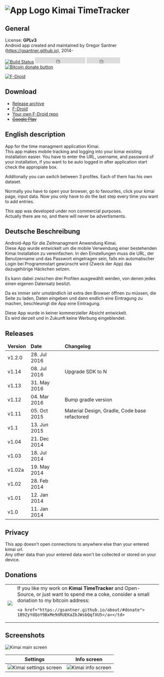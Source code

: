 ![App Logo](https://raw.githubusercontent.com/gsantner/kimai-android/master/app/src/main/res/drawable-hdpi/ic_launcher.png "App Logo") Kimai TimeTracker
=======

## General
License: **GPLv3**  
Android app created and maintained by Gregor Santner (<https://gsantner.github.io>), 2014-  

[![Build Status](https://travis-ci.org/gsantner/kimai-android.svg?branch=master)](https://travis-ci.org/gsantner/kimai-android)
<span class="badge-githubfollow"><iframe src="https://ghbtns.com/github-btn.html?user=gsantner&amp;type=follow&amp;count=true" allowtransparency="true" frameborder="0" scrolling="0" width="165" height="20"></iframe></span>
<span class="badge-githubstar"><iframe src="https://ghbtns.com/github-btn.html?user=gsantner&amp;repo=kimai-android&amp;type=watch&amp;count=true" allowtransparency="true" frameborder="0" scrolling="0" width="110" height="20"></iframe></span>
<span class="badge-bitcoin"><a href="https://gsantner.github.io/donate/#donate" title="Donate once-off to this project using Bitcoin"><img src="https://img.shields.io/badge/bitcoin-donate-yellow.svg" alt="Bitcoin donate button" /></a></span>

[![F-Droid](https://f-droid.org/wiki/images/0/06/F-Droid-button_get-it-on.png)](https://f-droid.org/repository/browse/?fdfilter=kimai&fdid=de.live.gdev.timetracker)


## Download

* [Release archive](https://github.com/gsantner/kimai-android/releases)
* [F-Droid](https://f-droid.org/repository/browse/?fdid=de.live.gdev.timetracker)
* [Your own F-Droid repo](https://gitlab.com/fdroid/fdroiddata/blob/master/metadata/de.live.gdev.timetracker.txt)
* [~~Google Play~~](https://play.google.com/store/apps/details?id=de.live.gdev.timetracker)


## English description
App for the time managment application Kimai.  
This app makes mobile tracking and logging into your kimai existing installation easier.
You have to enter the URL, username, and password of your installation, if you want to be auto logged in after application start check the appropiate box.  

Additonally you can switch between 3 profiles. Each of them has his own dataset.

Normally you have to open your browser, go to favourites, click your kimai page, input data. Now you only have to do the last step every time you want to add entries.

This app was developed under non commercial purposes.  
Actually there are no, and there will never be advertisments.  

## Deutsche Beschreibung
Android-App für die Zeitmanagment Anwendung Kimai.  
Diese App wurde entwickelt um die mobile Verwendung einer bestehenden Kimai Installation zu vereinfachen.
In den Einstellungen muss die URL, der Benutzername und das Passwort eingetragen sein, falls ein automatischer Login bei Programmstart gewünscht wird (Zweck der App) das dazugehörige Häckchen setzen.

Es kann dabei zwischen drei Profilen ausgewählt werden, von denen jedes einen eigenen Datensatz besitzt.

Da es immer sehr umständlich ist extra den Browser öffnen zu müssen, die Seite zu laden, Daten eingeben und dann endlich eine Eintragung zu machen, beschleunigt die App eine Eintragung.  

Diese App wurde in keiner kommerzieller Absicht entwickelt.  
Es wird derzeit und in Zukunft keine Werbung eingeblendet.  

## Releases

<table>
 <thead>
	<td><b>Version</b></td>
	<td><b>Date</b></td>
  <td><b>Changelog</b></td>
 </thead>
 <tr>
    <td>v1.2.0</td>
   <td>28. Jul 2016</td>
   <td></td>
 </tr>
 <tr>
    <td>v1.14</td>
   <td>08. Jul 2016</td>
   <td>Upgrade SDK to N</td>
 </tr>
 <tr>
    <td>v1.13</td>
   <td>31. May 2016</td>
   <td></td>
 </tr>
 <tr>
    <td>v1.12</td>
   <td>04. Mar 2016</td>
   <td>Bump gradle version</td>
 </tr>
 <tr>
 <tr>
    <td>v1.11</td>
   <td>05. Oct 2015</td>
   <td>Material Design, Gradle, Code base refactored</td>
 </tr>
 <tr>
    <td>v1.1</td>
   <td>13. Jun 2015</td>
   <td></td>
 </tr>
 <tr>
   <td>v1.04</td>
   <td>21. Dec 2014</td>
   <td></td>
 </tr>
 <tr>
   <td>v1.03</td>
   <td>18. Jul 2014</td>
   <td></td>
 </tr>
 <tr>
   <td>v1.02a</td>
   <td>19. May 2014</td>
   <td></td>
 </tr>
 <tr>
   <td>v1.02</td>
   <td>28. Feb 2014</td>
   <td></td>
 </tr>
 <tr>
	<td>v1.01</td>
	<td>12. Jan 2014</td>
    <td></td>
 </tr>
 <tr>
	<td>v1.0</td>
	<td>11. Jan 2014</td>
    <td></td>
 </tr>
</table>

## Privacy
This app doesn't open connections to anywhere else than your entered kimai url.  
Any other data than your entered data won't be collected or stored on your device.  

## Donations
<table>
 <tr>
	<td><a href="bitcoin:1B9ZyYdQoY9BxMe9dRUEKaZbJWsbQqfXU5?amount=0.003&label=gsantner_Kimai">
    <img src="https://gsantner.github.io/assets/img/personal/bitcoin/bitcoin_gdev-live-gdev_150px.png"/></a></td>
	<td>If you like my work on <b>Kimai TimeTracker</b> and Open-Source, or just want to spend me a coke, consider a small donation to my bitcoin address:

    <a href="https://gsantner.github.io/about/#donate">
    1B9ZyYdQoY9BxMe9dRUEKaZbJWsbQqfXU5</a></td>
 </tr>
</table>

## Screenshots

![Kimai main screen](https://cloud.githubusercontent.com/assets/6735650/10274992/fcaef640-6b43-11e5-9dd0-da2771be8c29.png "Main screen")  




Settings      |  Info screen
:-------------------------:|:-------------------------:
![Kimai settings screen](https://cloud.githubusercontent.com/assets/6735650/10275364/23e779fa-6b47-11e5-9a94-87138722ad43.png "Settings screen")  |  ![Kimai info screen](https://cloud.githubusercontent.com/assets/6735650/10275373/30f4521c-6b47-11e5-9ae6-cbe7d1ac4716.png "Info screen")
